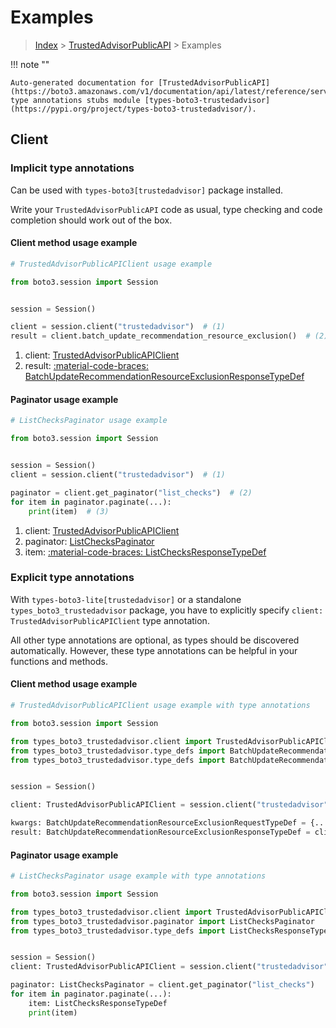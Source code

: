 # Examples

> [Index](../README.md) > [TrustedAdvisorPublicAPI](./README.md) > Examples

!!! note ""

    Auto-generated documentation for [TrustedAdvisorPublicAPI](https://boto3.amazonaws.com/v1/documentation/api/latest/reference/services/trustedadvisor.html#trustedadvisorpublicapi)
    type annotations stubs module [types-boto3-trustedadvisor](https://pypi.org/project/types-boto3-trustedadvisor/).

## Client

### Implicit type annotations

Can be used with `types-boto3[trustedadvisor]` package installed.

Write your `TrustedAdvisorPublicAPI` code as usual,
type checking and code completion should work out of the box.


#### Client method usage example

```python
# TrustedAdvisorPublicAPIClient usage example

from boto3.session import Session


session = Session()

client = session.client("trustedadvisor")  # (1)
result = client.batch_update_recommendation_resource_exclusion()  # (2)
```

1. client: [TrustedAdvisorPublicAPIClient](./client.md)
2. result: [:material-code-braces: BatchUpdateRecommendationResourceExclusionResponseTypeDef](./type_defs.md#batchupdaterecommendationresourceexclusionresponsetypedef)



#### Paginator usage example

```python
# ListChecksPaginator usage example

from boto3.session import Session


session = Session()
client = session.client("trustedadvisor")  # (1)

paginator = client.get_paginator("list_checks")  # (2)
for item in paginator.paginate(...):
    print(item)  # (3)
```

1. client: [TrustedAdvisorPublicAPIClient](./client.md)
2. paginator: [ListChecksPaginator](./paginators.md#listcheckspaginator)
3. item: [:material-code-braces: ListChecksResponseTypeDef](./type_defs.md#listchecksresponsetypedef)




### Explicit type annotations

With `types-boto3-lite[trustedadvisor]`
or a standalone `types_boto3_trustedadvisor` package, you have to explicitly specify `client: TrustedAdvisorPublicAPIClient` type annotation.

All other type annotations are optional, as types should be discovered automatically.
However, these type annotations can be helpful in your functions and methods.


#### Client method usage example

```python
# TrustedAdvisorPublicAPIClient usage example with type annotations

from boto3.session import Session

from types_boto3_trustedadvisor.client import TrustedAdvisorPublicAPIClient
from types_boto3_trustedadvisor.type_defs import BatchUpdateRecommendationResourceExclusionResponseTypeDef
from types_boto3_trustedadvisor.type_defs import BatchUpdateRecommendationResourceExclusionRequestTypeDef


session = Session()

client: TrustedAdvisorPublicAPIClient = session.client("trustedadvisor")

kwargs: BatchUpdateRecommendationResourceExclusionRequestTypeDef = {...}
result: BatchUpdateRecommendationResourceExclusionResponseTypeDef = client.batch_update_recommendation_resource_exclusion(**kwargs)
```



#### Paginator usage example

```python
# ListChecksPaginator usage example with type annotations

from boto3.session import Session

from types_boto3_trustedadvisor.client import TrustedAdvisorPublicAPIClient
from types_boto3_trustedadvisor.paginator import ListChecksPaginator
from types_boto3_trustedadvisor.type_defs import ListChecksResponseTypeDef


session = Session()
client: TrustedAdvisorPublicAPIClient = session.client("trustedadvisor")

paginator: ListChecksPaginator = client.get_paginator("list_checks")
for item in paginator.paginate(...):
    item: ListChecksResponseTypeDef
    print(item)
```




